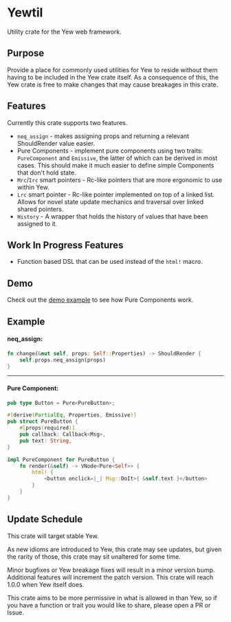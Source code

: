 # Yewtil
Utility crate for the Yew web framework.

## Purpose
Provide a place for commonly used utilities for Yew to reside without them having to be included in the Yew crate itself.
As a consequence of this, the Yew crate is free to make changes that may cause breakages in this crate.

## Features
Currently this crate supports two features.
* `neq_assign` - makes assigning props and returning a relevant ShouldRender value easier.
* Pure Components - implement pure components using two traits: `PureComponent` and `Emissive`, the latter of which can be derived in most cases. 
This should make it much easier to define simple Components that don't hold state.
* `Mrc`/`Irc` smart pointers - Rc-like pointers that are more ergonomic to use within Yew.
* `Lrc` smart pointer - Rc-like pointer implemented on top of a linked list. Allows for novel state update mechanics 
and traversal over linked shared pointers.
* `History` - A wrapper that holds the history of values that have been assigned to it.

## Work In Progress Features
* Function based DSL that can be used instead of the `html!` macro. 

## Demo
Check out the [demo example](https://github.com/hgzimmerman/yewtil/tree/master/examples/demo) to see how Pure Components work.

## Example
#### neq_assign:
```rust
fn change(&mut self, props: Self::Properties) -> ShouldRender {
    self.props.neq_assign(props)
}
```

-------------

#### Pure Component:
```rust
pub type Button = Pure<PureButton>;

#[derive(PartialEq, Properties, Emissive)]
pub struct PureButton {
    #[props(required)]
    pub callback: Callback<Msg>,
    pub text: String,
}

impl PureComponent for PureButton {
    fn render(&self) -> VNode<Pure<Self>> {
        html! {
            <button onclick=|_| Msg::DoIt>{ &self.text }</button>
        }
    }
}
```

## Update Schedule
This crate will target stable Yew.

As new idioms are introduced to Yew, this crate may see updates, but given the rarity of those, this crate may sit unaltered for some time.

Minor bugfixes or Yew breakage fixes will result in a minor version bump.
Additional features will increment the patch version.
This crate will reach 1.0.0 when Yew itself does.

This crate aims to be more permissive in what is allowed in than Yew, so if you have a function or trait you would like to share, please open a PR or Issue.
